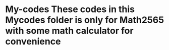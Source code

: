 # My-codes These codes in this Mycodes folder is only for Math2565 with some math calculator for convenience
